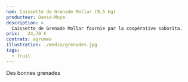 ```yaml
---
nom: Caissette de Grenade Mollar (9,5 kg) 
producteur: David-Moya
description: >
  Caissette de Grenade Mollar fournie par la coopérative saborita.
prix:   24,70 €
contrats: agrumes
illustration: ./media/grenades.jpg
tags: 
  - fruit
---
```


Des bonnes grenades